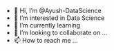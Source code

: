 - 👋 Hi, I’m @Ayush-DataScience
- 👀 I’m interested in Data Science
- 🌱 I’m currently learning 
- 💞️ I’m looking to collaborate on ...
- 📫 How to reach me ...

<!---
Ayush-DataScience/Ayush-DataScience is a ✨ special ✨ repository because its `README.md` (this file) appears on your GitHub profile.
You can click the Preview link to take a look at your changes.
--->
